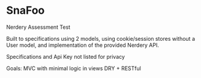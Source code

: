 # SnaFoo

Nerdery Assessment Test

Built to specifications using 2 models, using cookie/session stores without a User model,
and implementation of the provided Nerdery API.

Specifications and Api Key not listed for privacy


Goals:
MVC with minimal logic in views
DRY + RESTful 
